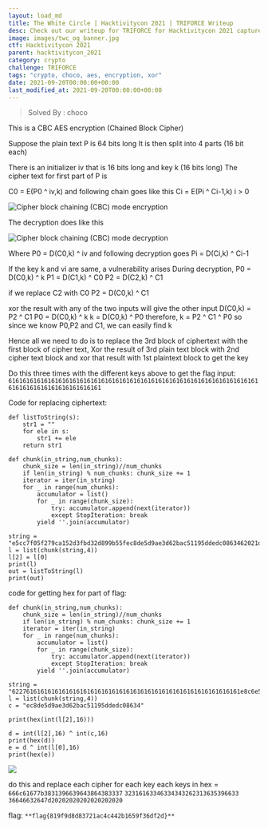 ```yaml
---
layout: load_md
title: The White Circle | Hacktivitycon 2021 | TRIFORCE Writeup
desc: Check out our writeup for TRIFORCE for Hacktivitycon 2021 capture the flag competition.
image: images/twc_og_banner.jpg
ctf: Hacktivitycon 2021
parent: hacktivitycon_2021
category: crypto
challenge: TRIFORCE
tags: "crypto, choco, aes, encryption, xor"
date: 2021-09-20T00:00:00+00:00
last_modified_at: 2021-09-20T00:00:00+00:00
---
```



> Solved By : choco

This is a CBC AES encryption (Chained Block Cipher)

Suppose the plain text P is 64 bits long
It is then split into 4 parts (16 bit each)

There is an initializer iv that is 16 bits long and key k (16 bits long)
The cipher text for first part of P is

C0 = E(P0 ^ iv,k)
and following chain goes like this
Ci = E(Pi ^ Ci-1,k) i > 0 


![Cipher block chaining (CBC) mode encryption](https://i.imgur.com/5PtFyrs.png)


The decryption does like this

![Cipher block chaining (CBC) mode decryption](https://i.imgur.com/3KnZgU3.png)


Where P0 = D(C0,k) ^ iv
and following decryption goes
Pi = D(Ci,k) ^ Ci-1

If the key k and vi are same, a vulnerability arises
During decryption,
P0 = D(C0,k) ^ k
P1 = D(C1,k) ^ C0
P2 = D(C2,k) ^ C1

if we replace C2 with C0
P2 = D(C0,k) ^ C1

xor the result with any of the two inputs will give the other input
D(C0,k) = P2 ^ C1
P0 = D(C0,k) ^ k
k = D(C0,k) ^ P0
therefore, k = P2 ^ C1 ^ P0
so since we know P0,P2 and C1, we can easily find k

Hence all we need to do is to replace the 3rd block of ciphertext with the first block of cipher text,
Xor the result of 3rd plain text block with 2nd cipher text block and xor that result with 1st plaintext block to get the key 

Do this three times with the different keys above to get the flag
input: `616161616161616161616161616161616161616161616161616161616161616161616161616161616161616161616161`

Code for replacing ciphertext:


    def listToString(s): 
        str1 = ""   
        for ele in s: 
            str1 += ele   
        return str1 
    
    def chunk(in_string,num_chunks):
        chunk_size = len(in_string)//num_chunks
        if len(in_string) % num_chunks: chunk_size += 1
        iterator = iter(in_string)
        for _ in range(num_chunks):
            accumulator = list()
            for _ in range(chunk_size):
                try: accumulator.append(next(iterator))
                except StopIteration: break
            yield ''.join(accumulator)
            
    string = "e5cc7f05f279ca152d3fbd32d899b55fec8de5d9ae3d62bac51195ddedc0863462021d3c51a4a56555ca95ff4303b764a02a2f44327cb2007d46de117900720a"
    l = list(chunk(string,4))
    l[2] = l[0]
    print(l)
    out = listToString(l)
    print(out)

code for getting hex for part of flag:

    def chunk(in_string,num_chunks):
        chunk_size = len(in_string)//num_chunks
        if len(in_string) % num_chunks: chunk_size += 1
        iterator = iter(in_string)
        for _ in range(num_chunks):
            accumulator = list()
            for _ in range(chunk_size):
                try: accumulator.append(next(iterator))
                except StopIteration: break
            yield ''.join(accumulator)
    
    string = "6227616161616161616161616161616161616161616161616161616161616161e8c6e5dfb46432e2c2499084e899d462e6af4534aed0627d75f825c096970f36"
    l = list(chunk(string,4))
    c = "ec8de5d9ae3d62bac51195ddedc08634"
    
    print(hex(int(l[2],16)))
    
    d = int(l[2],16) ^ int(c,16)
    print(hex(d))
    e = d ^ int(l[0],16)
    print(hex(e))
![](https://i.imgur.com/TgyoAnU.jpg)


 
do this and replace each cipher for each key 
each keys in hex = `666c61677b3831396639643864383337` `32316163346334343262313635396633` `36646632647d20202020202020202020`

flag: `**flag{819f9d8d83721ac4c442b1659f36df2d}**`

